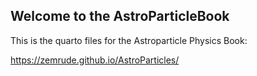 ## Welcome to the AstroParticleBook
This is the quarto files for the Astroparticle Physics Book:

https://zemrude.github.io/AstroParticles/

